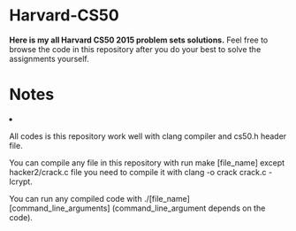 # Harvard-CS50
**Here is my all Harvard CS50 2015 problem sets solutions.**
Feel free to browse the code in this repository after you do your best to solve the assignments yourself.

# Notes
<li>
<p>All codes is this repository work well with clang compiler and cs50.h header file.</p>
<p>You can compile any file in this repository with run make [file_name] except hacker2/crack.c file you need to compile it with clang -o crack crack.c -lcrypt.</p>
<p>You can run any compiled code with ./[file_name] [command_line_arguments] (command_line_argument depends on the code).</p>
</li>


